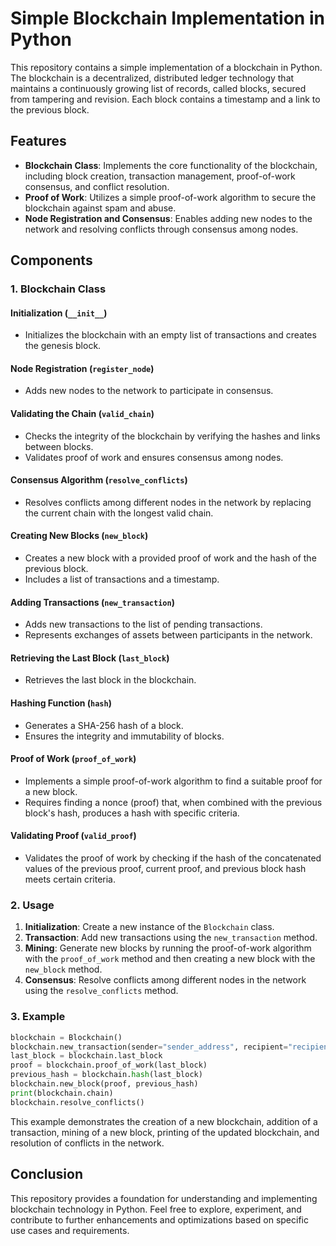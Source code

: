 # Simple Blockchain Implementation in Python

This repository contains a simple implementation of a blockchain in Python. The blockchain is a decentralized, distributed ledger technology that maintains a continuously growing list of records, called blocks, secured from tampering and revision. Each block contains a timestamp and a link to the previous block.

## Features

- **Blockchain Class**: Implements the core functionality of the blockchain, including block creation, transaction management, proof-of-work consensus, and conflict resolution.
- **Proof of Work**: Utilizes a simple proof-of-work algorithm to secure the blockchain against spam and abuse.
- **Node Registration and Consensus**: Enables adding new nodes to the network and resolving conflicts through consensus among nodes.

## Components

### 1. Blockchain Class

#### Initialization (`__init__`)

- Initializes the blockchain with an empty list of transactions and creates the genesis block.

#### Node Registration (`register_node`)

- Adds new nodes to the network to participate in consensus.

#### Validating the Chain (`valid_chain`)

- Checks the integrity of the blockchain by verifying the hashes and links between blocks.
- Validates proof of work and ensures consensus among nodes.

#### Consensus Algorithm (`resolve_conflicts`)

- Resolves conflicts among different nodes in the network by replacing the current chain with the longest valid chain.

#### Creating New Blocks (`new_block`)

- Creates a new block with a provided proof of work and the hash of the previous block.
- Includes a list of transactions and a timestamp.

#### Adding Transactions (`new_transaction`)

- Adds new transactions to the list of pending transactions.
- Represents exchanges of assets between participants in the network.

#### Retrieving the Last Block (`last_block`)

- Retrieves the last block in the blockchain.

#### Hashing Function (`hash`)

- Generates a SHA-256 hash of a block.
- Ensures the integrity and immutability of blocks.

#### Proof of Work (`proof_of_work`)

- Implements a simple proof-of-work algorithm to find a suitable proof for a new block.
- Requires finding a nonce (proof) that, when combined with the previous block's hash, produces a hash with specific criteria.

#### Validating Proof (`valid_proof`)

- Validates the proof of work by checking if the hash of the concatenated values of the previous proof, current proof, and previous block hash meets certain criteria.

### 2. Usage

1. **Initialization**: Create a new instance of the `Blockchain` class.
2. **Transaction**: Add new transactions using the `new_transaction` method.
3. **Mining**: Generate new blocks by running the proof-of-work algorithm with the `proof_of_work` method and then creating a new block with the `new_block` method.
4. **Consensus**: Resolve conflicts among different nodes in the network using the `resolve_conflicts` method.

### 3. Example

```python
blockchain = Blockchain()
blockchain.new_transaction(sender="sender_address", recipient="recipient_address", amount=5)
last_block = blockchain.last_block
proof = blockchain.proof_of_work(last_block)
previous_hash = blockchain.hash(last_block)
blockchain.new_block(proof, previous_hash)
print(blockchain.chain)
blockchain.resolve_conflicts()
```

This example demonstrates the creation of a new blockchain, addition of a transaction, mining of a new block, printing of the updated blockchain, and resolution of conflicts in the network.

## Conclusion

This repository provides a foundation for understanding and implementing blockchain technology in Python. Feel free to explore, experiment, and contribute to further enhancements and optimizations based on specific use cases and requirements.

